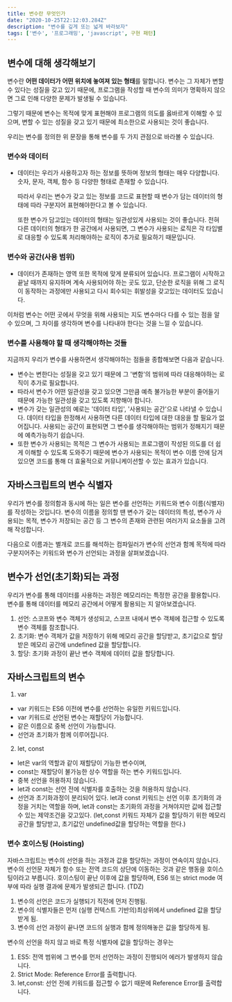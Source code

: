 ```yaml
---
title: 변수란 무엇인가
date: "2020-10-25T22:12:03.284Z"
description: "변수를 깊게 또는 넓게 바라보자"
tags: ['변수', '프로그래밍', 'javascript', 구현 패턴]
---
```


## 변수에 대해 생각해보기
변수란 **어떤 데이터가 어떤 위치에 놓여져 있는 형태**를 말합니다.
변수는 그 자체가 변할 수 있다는 성질을 갖고 있기 때문에, 프로그램을 작성할 때 변수의 의미가 명확하지 않으면 그로 인해 다양한 문제가 발생될 수 있습니다.


그렇기 때문에 변수는 목적에 맞게 표현해야 프로그램의 의도를 옳바르게 이해할 수 있으며,
변할 수 있는 성질을 갖고 있기 때문에 최소한으로 사용되는 것이 좋습니다.

우리는 변수를 정의한 위 문장을 통해 변수를 두 가지 관점으로 바라볼 수 있습니다.

### 변수와 데이터
- 데이터는 우리가 사용하고자 하는 정보를 뜻하며 정보의 형태는 매우 다양합니다. 숫자, 문자, 객체, 함수 등 다양한 형태로 존재할 수 있습니다.
  
  따라서 우리는 변수가 갖고 있는 정보를 코드로 표현할 때 변수가 담는 데이터의 형태에 따라 구분지어 표현해야한다고 볼 수 있습니다.

  또한 변수가 담고있는 데이터의 형태는 일관성있게 사용되는 것이 좋습니다. 전혀 다른 데이터의 형태가 한 공간에서 사용되면, 
  그 변수가 사용되는 로직은 각 타입별로 대응할 수 있도록 처리해야하는 로직이 추가로 필요하기 때문입니다.

### 변수와 공간(사용 범위)
  - 데이터가 존재하는 영역 또한 목적에 맞게 분류되어 있습니다. 프로그램이 시작하고 끝날 때까지 유지하며 계속 사용되어야 하는 곳도 있고,
  단순한 로직을 위해 그 로직이 동작하는 과정에만 사용되고 다시 회수되는 휘발성을 갖고있는 데이터도 있습니다. 
  
  이처럼 변수는 어떤 곳에서 무엇을 위해 사용되는 지도 
  변수마다 다를 수 있는 점을 알 수 있으며, 그 차이를 생각하며 변수를 나타내야 한다는 것을 느낄 수 있습니다.

### 변수를 사용해야 할 때 생각해야하는 것들

지금까지 우리가 변수를 사용하면서 생각해야하는 점들을 종합해보면 다음과 같습니다.

- 변수는 변한다는 성질을 갖고 있기 때문에 그 '변함'의 범위에 따라 대응해야하는 로직이 추가로 필요합니다.
- 따라서 변수가 어떤 일관성을 갖고 있으면 그만큼 예측 불가능한 부분이 줄어들기 때문에 가능한 일관성을 갖고 있도록 지향해야 합니다.
- 변수가 갖는 일관성의 예로는 '데이터 타입', '사용되는 공간'으로 나타낼 수 있습니다. 데이터 타입을 한정해서 사용하면 다른 데이터 타입에 대한 대응을 할 필요가 없어집니다. 사용되는 공간이 표현되면 그 변수를 생각해야하는 범위가 정해지기 때문에 예측가능하기 쉽습니다.
- 또한 변수가 사용되는 목적은 그 변수가 사용되는 프로그램이 작성된 의도를 더 쉽게 이해할 수 있도록 도와주기 때문에 
변수가 사용되는 목적이 변수 이름 안에 담겨있으면 코드를 통해 더 효율적으로 커뮤니케이션할 수 있는 효과가 있습니다.

## 자바스크립트의 변수 식별자
우리가 변수를 정의함과 동시에 하는 일은 변수를 선언하는 키워드와 변수 이름(식별자)를 작성하는 것입니다.
변수의 이름을 정의할 땐 변수가 갖는 데이터의 특성, 변수가 사용되는 목적, 변수가 저장되는 공간 등 그 변수의 존재와 관련된 여러가지 요소들을 고려해 작성합니다.

다음으로 이름과는 별개로 코드를 해석하는 컴파일러가 변수의 선언과 함께 목적에 따라 구분지어주는 키워드와 변수가 선언되는 과정을 살펴보겠습니다.

## 변수가 선언(초기화)되는 과정

우리가 변수를 통해 데이터를 사용하는 과정은 메모리라는 특정한 공간을 활용합니다. 변수를 통해 데이터를 메모리 공간에서 어떻게 활용되는 지 알아보겠습니다.

1. 선언: 스코프와 변수 객체가 생성되고, 스코프 내에서 변수 객체에 접근할 수 있도록 변수 객체를 참조합니다.
2. 초기화: 변수 객체가 값을 저장하기 위해 메모리 공간을 할당받고, 초기값으로 할당받은 메모리 공간에 undefined 값을 할당합니다.
3. 할당: 초기화 과정이 끝난 변수 객체에 데이터 값을 할당합니다.

## 자바스크립트의 변수

1. var
  - var 키워드는 ES6 이전에 변수를 선언하는 유일한 키워드입니다. 
  - var 키워드로 선언된 변수는 재할당이 가능합니다.
  - 같은 이름으로 중복 선언이 가능합니다.
  - 선언과 초기화가 함께 이루어집니다.


2. let, const

  - let은 var의 역할과 같이 재할당이 가능한 변수이며, 
  - const는 재할당이 불가능한 상수 역할을 하는 변수 키워드입니다.
  - 중복 선언을 허용하지 않습니다.
  - let과 const는 선언 전에 식별자를 호출하는 것을 허용하지 않습니다.
  - 선언과 초기화과정이 분리되어 있다. let과 const 키워드는 선언 이후 초기화의 과정을 거치는 역할을 하며,
  let과 const는 초기화의 과정을 거쳐야지만 값에 접근할 수 있는 제약조건을 갖고있다.
  (let,const 키워드 자체가 값을 할당하기 위한 메모리 공간을 할당받고, 초기값인 undefined값을 할당하는 역할을 한다.)

### 변수 호이스팅 (Hoisting)

자바스크립트는 변수의 선언을 하는 과정과 값을 할당하는 과정이 연속이지 않습니다.
변수의 선언문 자체가 함수 또는 전역 코드의 상단에 이동하는 것과 같은 행동을 호이스팅이라고 부릅니다.
호이스팅이 끝난 이후에 값을 할당하며, ES6 또는 strict mode 여부에 따라 실행 결과에 문제가 발생되곤 합니다. (TDZ)

1. 변수의 선언은 코드가 실행되기 직전에 먼저 진행됨.
2. 변수의 식별자들은 먼저 (실행 컨텍스트 기반의)최상위에서 undefined 값을 할당받게 됨.
3. 변수의 선언 과정이 끝나면 코드의 실행과 함께 정의해놓은 값을 할당하게 됨.

변수의 선언을 하지 않고 바로 특정 식별자에 값을 할당하는 경우는
1. ES5: 전역 범위에 그 변수를 먼저 선언하는 과정이 진행되어 에러가 발생하지 않습니다.
2. Strict Mode: Reference Error를 출력합니다.
3. let,const: 선언 전에 키워드를 접근할 수 없기 때문에 Reference Error를 출력합니다.
